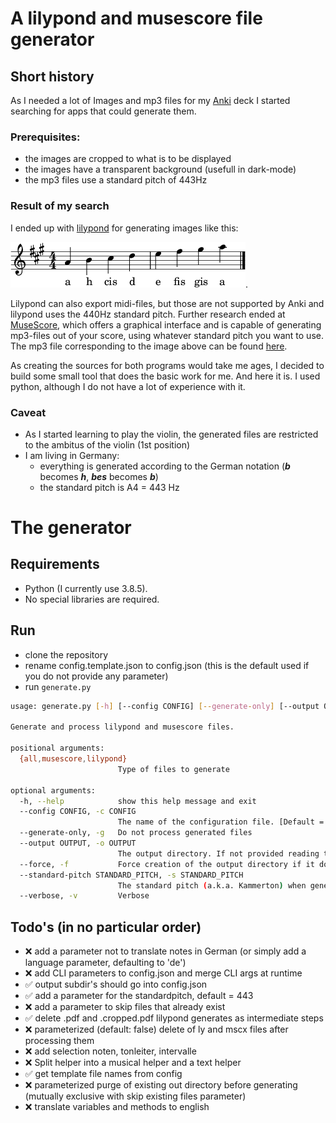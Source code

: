 # A lilypond and musescore file generator

## Short history
As I needed a lot of Images and mp3 files for my [Anki](https://apps.ankiweb.net/) deck I started searching for apps that could generate them.

### Prerequisites:
* the images are cropped to what is to be displayed
* the images have a transparent background (usefull in dark-mode)
* the mp3 files use a standard pitch of 443Hz

### Result of my search
I ended up with [lilypond](https://lilypond.org) for generating images like this:

![image](./sample_output/kurzer-tonleiter-in-a-dur.cropped.png).

Lilypond can also export midi-files, but those are not supported by Anki and lilypond uses the 440Hz standard pitch. Further research ended at [MuseScore](https://musescore.org), which offers a graphical interface and is capable of generating mp3-files out of your score, using whatever standard pitch you want to use.
The mp3 file corresponding to the image above can be found [here](./sample_output/kurzer-tonleiter-in-a-dur.cropped.mp3).

As creating the sources for both programs would take me ages, I decided to build some small tool that does the basic work for me. And here it is.
I used python, although I do not have a lot of experience with it.

### Caveat
* As I started learning to play the violin, the generated files are restricted to the ambitus of the violin (1st position)
* I am living in Germany:
  * everything is generated according to the German notation (___b___ becomes ___h___, ___bes___ becomes ___b___)
  * the standard pitch is A4 = 443 Hz

# The generator
## Requirements
* Python (I currently use 3.8.5).
* No special libraries are required.

## Run
* clone the repository
* rename config.template.json to config.json (this is the default used if you do not provide any parameter)
* run `generate.py`

```sh
usage: generate.py [-h] [--config CONFIG] [--generate-only] [--output OUTPUT] [--force] [--standard-pitch STANDARD_PITCH] [--verbose] {all,musescore,lilypond}

Generate and process lilypond and musescore files.

positional arguments:
  {all,musescore,lilypond}
                        Type of files to generate

optional arguments:
  -h, --help            show this help message and exit
  --config CONFIG, -c CONFIG
                        The name of the configuration file. [Default = 'json.config']
  --generate-only, -g   Do not process generated files
  --output OUTPUT, -o OUTPUT
                        The output directory. If not provided reading the value from the configuratiomn file. [Default = '.\out']
  --force, -f           Force creation of the output directory if it does not exist
  --standard-pitch STANDARD_PITCH, -s STANDARD_PITCH
                        The standard pitch (a.k.a. Kammerton) when generating mp3-files. [Default = 443]
  --verbose, -v         Verbose
```


## Todo's (in no particular order)
- :x: add a parameter not to translate notes in German (or simply add a language parameter, defaulting to 'de')
- :x: add CLI parameters to config.json and merge CLI args at runtime
- :white_check_mark: output subdir's should go into config.json
- :white_check_mark: add a parameter for the standardpitch, default = 443
- :x: add a parameter to skip files that already exist
- :white_check_mark: delete .pdf and .cropped.pdf lilypond generates as intermediate steps
- :x: parameterized (default: false) delete of ly and mscx files after processing them
- :x: add selection noten, tonleiter, intervalle
- :x: Split helper into a musical helper and a text helper
- :white_check_mark: get template file names from config
- :x: parameterized purge of existing out directory before generating (mutually exclusive with skip existing files parameter)
- :x: translate variables and methods to english

